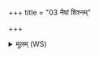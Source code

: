 +++
title = "03 नैषां शिश्नम्"

+++
<details><summary>मूलम् (WS)</summary>

नैषां शिश्नं प्र दहति जातवेदाः स्वर्गे लोके बहु स्त्रैणमेषाम् ।  
नैनान् यमः परि मुष्णाति रेतः ॥ ३ ॥
</details>